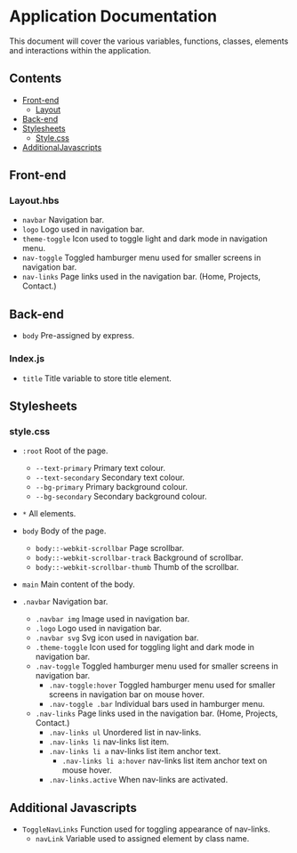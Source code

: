 # Application Documentation

This document will cover the various variables, functions, classes, elements and interactions within the application.

## Contents

- [Front-end](#front-end)
  - [Layout](#layout.hbs)
- [Back-end](#back-end)
- [Stylesheets](#stylesheets)
  - [Style.css](#style.hbs)
- [AdditionalJavascripts](#additional-javascripts)

## Front-end

### Layout.hbs

- `navbar` Navigation bar.
- `logo` Logo used in navigation bar.
- `theme-toggle` Icon used to toggle light and dark mode in navigation menu.
- `nav-toggle` Toggled hamburger menu used for smaller screens in navigation bar.
- `nav-links` Page links used in the navigation bar. (Home, Projects, Contact.)

## Back-end

- `body` Pre-assigned by express.

### Index.js

- `title` Title variable to store title element.

## Stylesheets

### style.css

- `:root` Root of the page.
  - `--text-primary` Primary text colour.
  - `--text-secondary` Secondary text colour.
  - `--bg-primary` Primary background colour.
  - `--bg-secondary` Secondary background colour.

- `*` All elements.

- `body` Body of the page.
  - `body::-webkit-scrollbar` Page scrollbar.
  - `body::-webkit-scrollbar-track` Background of scrollbar.
  - `body::-webkit-scrollbar-thumb` Thumb of the scrollbar.

- `main` Main content of the body.

- `.navbar` Navigation bar.
  - `.navbar img` Image used in navigation bar.
  - `.logo` Logo used in navigation bar.
  - `.navbar svg` Svg icon used in navigation bar.
  - `.theme-toggle` Icon used for toggling light and dark mode in navigation bar.
  - `.nav-toggle` Toggled hamburger menu used for smaller screens in navigation bar.
    - `.nav-toggle:hover` Toggled hamburger menu used for smaller screens in navigation bar on mouse hover.
    - `.nav-toggle .bar` Individual bars used in hamburger menu.
  - `.nav-links` Page links used in the navigation bar. (Home, Projects, Contact.)
    - `.nav-links ul` Unordered list in nav-links.
    - `.nav-links li` nav-links list item.
    - `.nav-links li a` nav-links list item anchor text.
      - `.nav-links li a:hover` nav-links list item anchor text on mouse hover.
    - `.nav-links.active` When nav-links are activated.

## Additional Javascripts
- `ToggleNavLinks` Function used for toggling appearance of nav-links.
  - `navLink` Variable used to assigned element by class name.